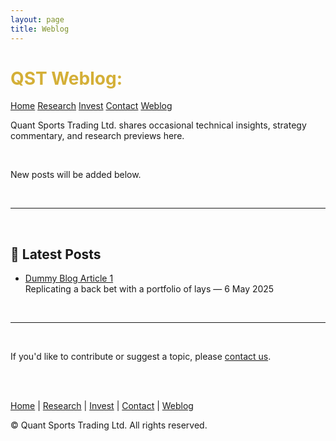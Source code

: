 ```yaml
---
layout: page
title: Weblog
---
```


<div class="flex flex-wrap items-center justify-between mb-8">
  <h1 class="text-4xl font-bold" style="color: #D4AF37;">QST Weblog:</h1>
  <div class="flex flex-wrap justify-end gap-4 mt-4 sm:mt-0">
    <a href="/" class="bg-gray-700 hover:bg-gray-800 text-white font-semibold py-2 px-5 rounded-xl transition">Home</a>
    <a href="/research" class="bg-gray-700 hover:bg-gray-800 text-white font-semibold py-2 px-5 rounded-xl transition">Research</a>
    <a href="/investors" class="bg-gray-700 hover:bg-gray-800 text-white font-semibold py-2 px-5 rounded-xl transition">Invest</a>
    <a href="/contact" class="bg-gray-700 hover:bg-gray-800 text-white font-semibold py-2 px-5 rounded-xl transition">Contact</a>
    <a href="/weblog" class="bg-blue-600 hover:bg-blue-700 text-white font-semibold py-2 px-5 rounded-xl transition">Weblog</a>
  </div>
</div>

Quant Sports Trading Ltd. shares occasional technical insights, strategy commentary, and research previews here.

<br>

New posts will be added below.

<br>

---

<br>

## 📝 Latest Posts

<ul class="mt-6 mb-10">
  <li>
    <a href="./dummy-blog-article-1" class="text-blue-400 hover:underline font-semibold">
      Dummy Blog Article 1
    </a><br>
    <span class="text-sm text-gray-400">
      Replicating a back bet with a portfolio of lays — 6 May 2025
    </span>
  </li>
</ul>

<br>

---

<br>

If you'd like to contribute or suggest a topic, please [contact us](/contact).

<br><br>

<div class="text-center text-sm text-gray-400 mt-8">
  <p>
    <a href="/" class="hover:underline">Home</a> |
    <a href="/research" class="hover:underline">Research</a> |
    <a href="/investors" class="hover:underline">Invest</a> |
    <a href="/contact" class="hover:underline">Contact</a> |
    <a href="/weblog" class="hover:underline">Weblog</a>
  </p>
  <p class="mt-4">&copy; Quant Sports Trading Ltd. All rights reserved.</p>
</div>
